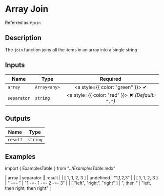# Array Join
Referred as `#join`

## Description
The `join` function joins all the items in an array into a single string

## Inputs
| Name | Type | Required
|------|------|:-----:|
| `array` | `Array<any>` | <a style={{ color: "green" }}> ✔ </a>
| `separator` | `string` | <a style={{ color: "red" }}> ✖ </a> _(Default: `","`)_


## Outputs
| Name | Type |
|------|------|
| `result` | `string` |

## Examples
import { ExamplesTable } from "../_ExamplesTable_.mdx"

<ExamplesTable>
| array | separator || result |
| [ 1, 1, 2, 3 ] | undefined | "1,1,2,3" |
| [ 1, 1, 2, 3 ] | " -=- " | "1 -=- 1 -=- 2 -=- 3" |
| [ "left", "right", "right" ] | ", then " | "left, then right, then right" |
</ExamplesTable>